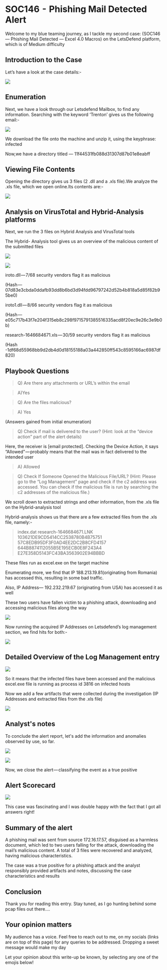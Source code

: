 # SOC146  -  Phishing Mail Detected Alert

Welcome to my blue teaming journey, as I tackle my second case: (SOC146 — Phishing Mail Detected — Excel 4.0 Macros) on the LetsDefend platform, which is of Medium difficulty

## Introduction to the Case

Let’s have a look at the case details:-

![](https://cdn-images-1.medium.com/max/1000/1\*rf5NUnFR6Ji0-mhMhvSKrQ.png)

## Enumeration

Next, we have a look through our Letsdefend Mailbox, to find any information. Searching with the keyword ‘Trenton’ gives us the following email:-​

![](https://cdn-images-1.medium.com/max/1000/1\*B3cRVYSUY-fA1aw-fRPGCA.png)

We download the file onto the machine and unzip it, using the keyphrase: infected

Now,we have a directory titled — 11f44531fb088d31307d87b01e8eabff

## Viewing File Contents

Opening the directory gives us 3 files (2 .dll and a .xls file).We analyze the .xls file, which we open online.Its contents are:-

![](https://cdn-images-1.medium.com/max/1000/1\*VPeDJ-4OqpaFOEH42psOvg.png)

## Analysis on VirusTotal and Hybrid-Analysis platforms

Next, we run the 3 files on Hybrid Analysis and VirusTotal tools

The Hybrid- Analysis tool gives us an overview of the malicious content of the submitted files

![](https://cdn-images-1.medium.com/max/1250/1\*nMQ6niOzrnomxPnGYd7o3A.png)

![](https://cdn-images-1.medium.com/max/500/1\*O9YAPdHnUB4C7d6dwpRQTg.png)

iroto.dll — 7/68 security vendors flag it as malicious

(Hash — 07d83e3cbda0ddafb93dd8b6bd3d94fdd96797242d52b4b818a5d85f82b95be0)

iroto1.dll — 8/66 security vendors flag it as malicious

(Hash — e05c717b43f7e204f315eb8c298f9715791385516335acd8f20ec9e26c3e9b0b)

research-1646684671.xls — 30/59 security vendors flag it as malicious

(Hash -1df68d55968bb9d2db4d0d18155188a03a442850ff543c8595166ac6987df820)  

## Playbook Questions

> Q) Are there any attachments or URL’s within the email 

> A)Yes

> Q) Are the files malicious? 

> A) Yes

(Answers gained from initial enumeration)

> Q) Check if mail is delivered to the user? (Hint: look at the “device action” part of the alert details)

Here, the receiver is \[email protected]. Checking the Device Action, it says “Allowed” — probably means that the mail was in fact delivered to the intended user&#x20;

> A) Allowed

> Q) Check If Someone Opened the Malicious File/URL? (Hint: Please go to the “Log Management” page and check if the c2 address was accessed. You can check if the malicious file is run by searching the c2 addresses of the malicious file.)

We scroll down to extracted strings and other information, from the .xls file on the Hybrid-analysis tool

Hybrid-analysis shows us that there are a few extracted files from the .xls file, namely:-

> index.dat research-1646684671.LNK 103621DE9CD5414CC2538780B4B75751 57C8EDB95DF3F0AD4EE2DC2B8CFD4157 644B8874112055B5E195ECB0E8F243A4 E27E358D5143FC43BA3563902E94BBBD

These files run as excel.exe on the target machine

Enumerating more, we find that IP 188.213.19.81(originating from Romania) has accessed this, resulting in some bad traffic.

Also, IP Address— 192.232.219.67 (originating from USA) has accessed it as well

These two users have fallen victim to a phishing attack, downloading and accessing malicious files along the way

![](https://cdn-images-1.medium.com/max/1000/1\*CeeWhwSiXvzIx5g0Luzp-w.png)

Now running the acquired IP Addresses on Letsdefend’s log management section, we find hits for both:-

![](https://cdn-images-1.medium.com/max/1000/1\*eHO1bYgNNUBrXC66N7mpEg.png)

## Detailed Overview of the Log Management entry

![](https://cdn-images-1.medium.com/max/1000/1\*nj56s\_dGLj\_bYcfgxfqgTA.png)

So it means that the infected files have been accessed and the malicious excel.exe file is running as process id 3816 on infected hosts

Now we add a few artifacts that were collected during the investigation (IP Addresses and extracted files from the .xls file)

![](https://cdn-images-1.medium.com/max/1000/1\*EXb5NRGLwPInC7lk9ve6NQ.png)

## Analyst's notes

To conclude the alert report, let's add the information and anomalies observed by use, so far.

![](https://cdn-images-1.medium.com/max/500/1\*h9l9\_l\_nHkHaRpmWJh2qpg.png)

![](https://cdn-images-1.medium.com/max/1000/1\*K6yBwYqCl3R2HiRpge-hhQ.png)

Now, we close the alert — classifying the event as a true positive

## Alert Scorecard

![](https://cdn-images-1.medium.com/max/1000/1\*LRG0wt1N5Upg7Na55J8uyg.png)

This case was fascinating and I was double happy with the fact that I got all answers right!

## Summary of the alert

A phishing mail was sent from source 172.16.17.57, disguised as a harmless document, which led to two users falling for the attack, downloading the mail’s malicious content. A total of 3 files were recovered and analyzed, having malicious characteristics.

The case was a true positive for a phishing attack and the analyst responsibly provided artifacts and notes, discussing the case characteristics and results

## Conclusion

Thank you for reading this entry. Stay tuned, as I go hunting behind some pcap files out there....

## Your opinion matters

My audience has a voice. Feel free to reach out to me, on my socials (links are on top of this page) for any queries to be addressed. Dropping a sweet message would make my day

Let your opinion about this write-up be known, by selecting any one of the emojis below!
